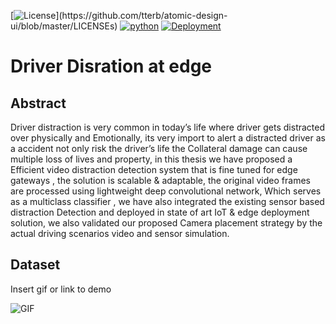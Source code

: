 
[![License ](https://img.shields.io/apm/l/atomic-design-ui.svg?)](https://github.com/tterb/atomic-design-ui/blob/master/LICENSEs)
[![python](https://img.shields.io/badge/Python-3.6-brightgreen.svg)]()
[![Deployment](https://img.shields.io/badge/Deployment-Azure%20IoT%20Edge-blue)](https://azure.microsoft.com/en-in/services/iot-edge/)

# Driver Disration at edge 

## Abstract 

Driver distraction is very common in today’s life where driver gets distracted over physically and
Emotionally, its very import to alert a distracted driver as a accident not only risk the driver’s life the
Collateral damage can cause multiple loss of lives and property, in this thesis we have proposed a
Efficient video distraction detection system that is fine tuned for edge gateways , the solution is
scalable & adaptable, the original video frames are processed using lightweight deep convolutional network,
Which serves as a multiclass classifier , we have also integrated the existing sensor based distraction
Detection and deployed in state of art IoT & edge deployment solution, we also validated our proposed
Camera placement strategy by the actual driving scenarios video and sensor simulation.

## Dataset 

Insert gif or link to demo

![GIF](https://imgur.com/a/zEyAMVU)
